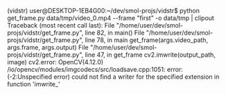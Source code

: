 (vidstr) user@DESKTOP-1EB4G00:~/dev/smol-projs/vidstr$ python get_frame.py data/tmp/video_0.mp4 --frame "first" -o data/tmp | clipout
Traceback (most recent call last):
  File "/home/user/dev/smol-projs/vidstr/get_frame.py", line 82, in <module>
    main()
  File "/home/user/dev/smol-projs/vidstr/get_frame.py", line 78, in main
    get_frame(args.video_path, args.frame, args.output)
  File "/home/user/dev/smol-projs/vidstr/get_frame.py", line 47, in get_frame
    cv2.imwrite(output_path, image)
cv2.error: OpenCV(4.12.0) /io/opencv/modules/imgcodecs/src/loadsave.cpp:1051: error: (-2:Unspecified error) could not find a writer for the specified extension in function 'imwrite_'
